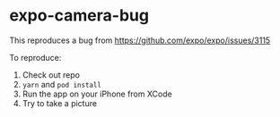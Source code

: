 # expo-camera-bug

This reproduces a bug from https://github.com/expo/expo/issues/3115

To reproduce:

1. Check out repo
2. `yarn` and `pod install`
3. Run the app on your iPhone from XCode
4. Try to take a picture

